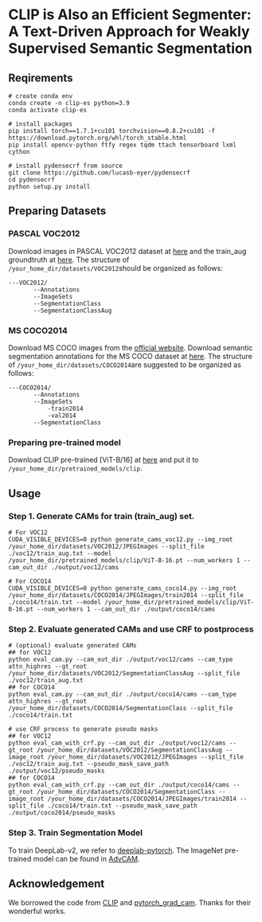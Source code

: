 # CLIP is Also an Efficient Segmenter: A Text-Driven Approach for Weakly Supervised Semantic Segmentation

## Reqirements

```
# create conda env
conda create -n clip-es python=3.9
conda activate clip-es

# install packages
pip install torch==1.7.1+cu101 torchvision==0.8.2+cu101 -f https://download.pytorch.org/whl/torch_stable.html
pip install opencv-python ftfy regex tqdm ttach tensorboard lxml cython

# install pydensecrf from source
git clone https://github.com/lucasb-eyer/pydensecrf
cd pydensecrf
python setup.py install
```

## Preparing Datasets
### PASCAL VOC2012
Download images in PASCAL VOC2012 dataset at [here](http://host.robots.ox.ac.uk/pascal/VOC/voc2012/) and the train_aug groundtruth at [here](http://home.bharathh.info/pubs/codes/SBD/download.html).
The structure of `/your_home_dir/datasets/VOC2012`should be organized as follows:

```
---VOC2012/
       --Annotations
       --ImageSets
       --SegmentationClass
       --SegmentationClassAug
```

### MS COCO2014
Download MS COCO images from the [official website](https://cocodataset.org/#download).
Download semantic segmentation annotations for the MS COCO dataset at [here](https://drive.google.com/file/d/1pRE9SEYkZKVg0Rgz2pi9tg48j7GlinPV/view?usp=sharing).
The structure of `/your_home_dir/datasets/COCO2014`are suggested to be organized as follows:
```
---COCO2014/
       --Annotations
       --ImageSets
           -train2014
           -val2014
       --SegmentationClass
```

### Preparing pre-trained model
Download CLIP pre-trained [ViT-B/16] at [here](https://openaipublic.azureedge.net/clip/models/5806e77cd80f8b59890b7e101eabd078d9fb84e6937f9e85e4ecb61988df416f/ViT-B-16.pt) and put it to `/your_home_dir/pretrained_models/clip`.

## Usage
### Step 1. Generate CAMs for train (train_aug) set.
```
# For VOC12
CUDA_VISIBLE_DEVICES=0 python generate_cams_voc12.py --img_root /your_home_dir/datasets/VOC2012/JPEGImages --split_file ./voc12/train_aug.txt --model /your_home_dir/pretrained_models/clip/ViT-B-16.pt --num_workers 1 --cam_out_dir ./output/voc12/cams

# For COCO14
CUDA_VISIBLE_DEVICES=0 python generate_cams_coco14.py --img_root /your_home_dir/datasets/COCO2014/JPEGImages/train2014 --split_file ./coco14/train.txt --model /your_home_dir/pretrained_models/clip/ViT-B-16.pt --num_workers 1 --cam_out_dir ./output/coco14/cams
```

### Step 2. Evaluate generated CAMs and use CRF to postprocess
```
# (optional) evaluate generated CAMs
## for VOC12
python eval_cam.py --cam_out_dir ./output/voc12/cams --cam_type attn_highres --gt_root /your_home_dir/datasets/VOC2012/SegmentationClassAug --split_file ./voc12/train_aug.txt
## for COCO14
python eval_cam.py --cam_out_dir ./output/coco14/cams --cam_type attn_highres --gt_root /your_home_dir/datasets/COCO2014/SegmentationClass --split_file ./coco14/train.txt

# use CRF process to generate pseudo masks
## for VOC12 
python eval_cam_with_crf.py --cam_out_dir ./output/voc12/cams --gt_root /your_home_dir/datasets/VOC2012/SegmentationClassAug --image_root /your_home_dir/datasets/VOC2012/JPEGImages --split_file ./voc12/train_aug.txt --pseudo_mask_save_path ./output/voc12/pseudo_masks
## for COCO14
python eval_cam_with_crf.py --cam_out_dir ./output/coco14/cams --gt_root /your_home_dir/datasets/COCO2014/SegmentationClass --image_root /your_home_dir/datasets/COCO2014/JPEGImages/train2014 --split_file ./coco14/train.txt --pseudo_mask_save_path ./output/coco2014/pseudo_masks

```

### Step 3. Train Segmentation Model
To train DeepLab-v2, we refer to [deeplab-pytorch](https://github.com/kazuto1011/deeplab-pytorch). The ImageNet pre-trained model can be found in [AdvCAM](https://github.com/jbeomlee93/AdvCAM).

## Acknowledgement
We borrowed the code from [CLIP](https://github.com/openai/CLIP) and [pytorch_grad_cam](https://github.com/jacobgil/pytorch-grad-cam/tree/61e9babae8600351b02b6e90864e4807f44f2d4a). Thanks for their wonderful works.